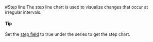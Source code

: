 #Step line
The step line chart is used to visualize changes that occur at irregular intervals.
#### Tip
Set the [step field](https://api.highcharts.com/highstock/series.line.step) to true under the series to get the step chart.